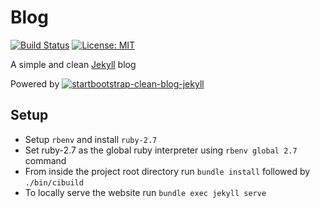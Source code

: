 # Blog

[![Build Status](https://travis-ci.org/amanabt/blog.svg?branch=master)](https://travis-ci.org/amanabt/blog)
[![License: MIT](https://img.shields.io/badge/License-MIT-yellow.svg)](https://opensource.org/licenses/MIT)

A simple and clean [Jekyll](https://jekyllrb.com/) blog

Powered by [![startbootstrap-clean-blog-jekyll]()](https://github.com/BlackrockDigital/startbootstrap-clean-blog-jekyll)

## Setup

- Setup `rbenv` and install `ruby-2.7`
- Set ruby-2.7 as the global ruby interpreter using `rbenv global 2.7` command
- From inside the project root directory run `bundle install` followed by `./bin/cibuild`
- To locally serve the website run `bundle exec jekyll serve`
